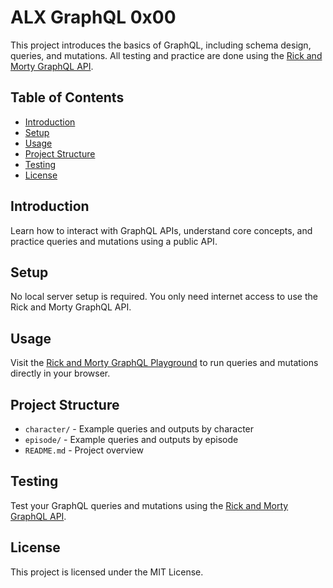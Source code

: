 # ALX GraphQL 0x00

This project introduces the basics of GraphQL, including schema design, queries, and mutations. All testing and practice are done using the [Rick and Morty GraphQL API](https://rickandmortyapi.com/graphql).

## Table of Contents

- [Introduction](#introduction)
- [Setup](#setup)
- [Usage](#usage)
- [Project Structure](#project-structure)
- [Testing](#testing)
- [License](#license)

## Introduction

Learn how to interact with GraphQL APIs, understand core concepts, and practice queries and mutations using a public API.

## Setup

No local server setup is required. You only need internet access to use the Rick and Morty GraphQL API.

## Usage

Visit the [Rick and Morty GraphQL Playground](https://rickandmortyapi.com/graphql) to run queries and mutations directly in your browser.

## Project Structure

- `character/` - Example queries and outputs by character
- `episode/` - Example queries and outputs by episode
- `README.md` - Project overview

## Testing

Test your GraphQL queries and mutations using the [Rick and Morty GraphQL API](https://rickandmortyapi.com/graphql).

## License

This project is licensed under the MIT License.
